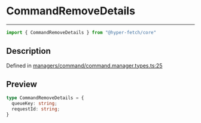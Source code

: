 

# CommandRemoveDetails

<div class="api-docs__separator" data-reactroot="">

---

</div><div class="api-docs__import" data-reactroot="">

```ts
import { CommandRemoveDetails } from "@hyper-fetch/core"
```

</div><div class="api-docs__section">

## Description

</div><div class="api-docs__description"><span class="api-docs__do-not-parse">



</span></div><p class="api-docs__definition">

Defined in [managers/command/command.manager.types.ts:25](https://github.com/BetterTyped/hyper-fetch/blob/9cf1f580/packages/core/src/managers/command/command.manager.types.ts#L25)

</p><div class="api-docs__section">

## Preview

</div><div class="api-docs__preview type">

```ts
type CommandRemoveDetails = {
  queueKey: string; 
  requestId: string; 
}
```

</div>